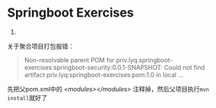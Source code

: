# Springboot Exercises

1. 

关于聚合项目打包报错：

> Non-resolvable parent POM for priv.lyq.springboot-exercises:springboot-security:0.0.1-SNAPSHOT: Could not find artifact priv.lyq:springboot-exercises:pom:1.0 in local ...

先把父pom.xml中的 *\<modules>\</modules>* 注释掉，然后父项目执行```mvn install```就好了